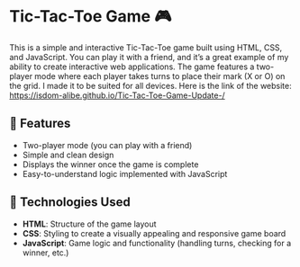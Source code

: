# Tic-Tac-Toe Game 🎮  

This is a simple and interactive Tic-Tac-Toe game built using HTML, CSS, and JavaScript. You can play it with a friend, and it’s a great example of my ability to create interactive web applications. The game features a two-player mode where each player takes turns to place their mark (X or O) on the grid. 
I made it to be suited for all devices. Here is the link of the website: https://isdom-alibe.github.io/Tic-Tac-Toe-Game-Update-/

## 🌟 Features  
- Two-player mode (you can play with a friend)  
- Simple and clean design  
- Displays the winner once the game is complete  
- Easy-to-understand logic implemented with JavaScript  

## 🚀 Technologies Used  
- **HTML**: Structure of the game layout  
- **CSS**: Styling to create a visually appealing and responsive game board  
- **JavaScript**: Game logic and functionality (handling turns, checking for a winner, etc.)  

